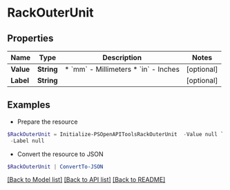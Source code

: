 # RackOuterUnit
## Properties

Name | Type | Description | Notes
------------ | ------------- | ------------- | -------------
**Value** | **String** | * &#x60;mm&#x60; - Millimeters * &#x60;in&#x60; - Inches | [optional] 
**Label** | **String** |  | [optional] 

## Examples

- Prepare the resource
```powershell
$RackOuterUnit = Initialize-PSOpenAPIToolsRackOuterUnit  -Value null `
 -Label null
```

- Convert the resource to JSON
```powershell
$RackOuterUnit | ConvertTo-JSON
```

[[Back to Model list]](../README.md#documentation-for-models) [[Back to API list]](../README.md#documentation-for-api-endpoints) [[Back to README]](../README.md)

